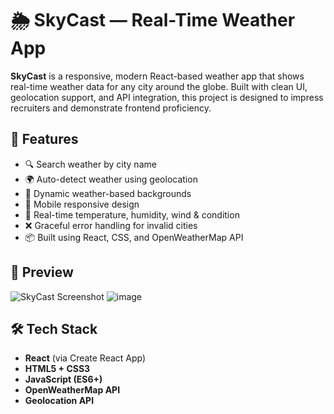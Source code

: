 # 🌦️ SkyCast — Real-Time Weather App

**SkyCast** is a responsive, modern React-based weather app that shows real-time weather data for any city around the globe. Built with clean UI, geolocation support, and API integration, this project is designed to impress recruiters and demonstrate frontend proficiency.

## 🚀 Features

- 🔍 Search weather by city name
- 🌍 Auto-detect weather using geolocation
- 🎨 Dynamic weather-based backgrounds
- 📱 Mobile responsive design
- 🧊 Real-time temperature, humidity, wind & condition
- ❌ Graceful error handling for invalid cities
- 📦 Built using React, CSS, and OpenWeatherMap API

## 📸 Preview

![SkyCast Screenshot](./preview.png) ![image](https://github.com/user-attachments/assets/0cd12225-7666-4484-9883-603d840dd1a6)


## 🛠️ Tech Stack

- **React** (via Create React App)
- **HTML5 + CSS3**
- **JavaScript (ES6+)**
- **OpenWeatherMap API**
- **Geolocation API**
